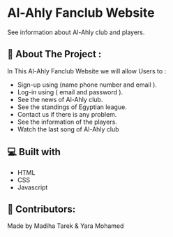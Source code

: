 <h1  id="title">Al-Ahly Fanclub Website</h1>

<p id="description">See information about Al-Ahly club and players.</p>

  
  
<h2>🧐  About The Project : </h2>

In This Al-Ahly Fanclub Website we will allow Users to :

*   Sign-up using (name phone number and email ).
*   Log-in using ( email and password ).
*   See the news of Al-Ahly club.
*   See the standings of Egyptian league.
*   Contact us if there is any problem.
*   See the information of the players.
*   Watch the last song of Al-Ahly club


<h2>💻 Built with</h2>


*   HTML
*   CSS
*   Javascript




<h2>🍰 Contributors:</h2>

Made by Madiha Tarek & Yara Mohamed
